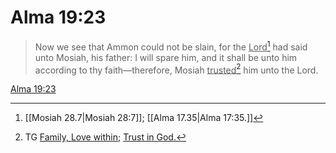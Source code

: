 # Alma 19:23

> Now we see that Ammon could not be slain, for the <u>Lord</u>[^a] had said unto Mosiah, his father: I will spare him, and it shall be unto him according to thy faith—therefore, Mosiah <u>trusted</u>[^b] him unto the Lord.

[Alma 19:23](https://www.churchofjesuschrist.org/study/scriptures/bofm/alma/19?lang=eng&id=p23#p23)


[^a]: [[Mosiah 28.7|Mosiah 28:7]]; [[Alma 17.35|Alma 17:35.]]
[^b]: TG [Family, Love within](https://www.churchofjesuschrist.org/study/scriptures/tg/family-love-within?lang=eng); [Trust in God.](https://www.churchofjesuschrist.org/study/scriptures/tg/trust-in-god?lang=eng)
